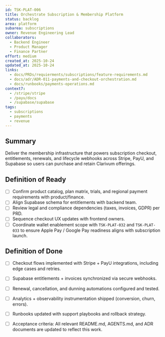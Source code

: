 ```yaml
---
id: TSK-PLAT-006
title: Orchestrate Subscription & Membership Platform
status: backlog
area: platform
subarea: subscriptions
owner: Revenue Engineering Lead
collaborators:
  - Backend Engineer
  - Product Manager
  - Finance Partner
effort: medium
created_at: 2025-10-24
updated_at: 2025-10-24
links:
  - docs/PRDs/requierments/subscriptions/feature-requirements.md
  - docs/adr/ADR-011-payments-and-checkout-orchestration.md
  - docs/runbooks/payments-operations.md
context7:
  - /stripe/stripe
  - /payu/docs
  - /supabase/supabase
tags:
  - subscriptions
  - payments
  - revenue
---
```


## Summary
Deliver the membership infrastructure that powers subscription checkout, entitlements, renewals, and lifecycle webhooks across Stripe, PayU, and Supabase so users can purchase and retain Clarivum offerings.

## Definition of Ready
- [ ] Confirm product catalog, plan matrix, trials, and regional payment requirements with product/finance.
- [ ] Align Supabase schema for entitlements with backend team.
- [ ] Review legal and compliance dependencies (taxes, invoices, GDPR) per PRD.
- [ ] Sequence checkout UX updates with frontend owners.
- [ ] Coordinate wallet enablement scope with `TSK-PLAT-032` and `TSK-PLAT-033` to ensure Apple Pay / Google Pay readiness aligns with subscription launch.

## Definition of Done
- [ ] Checkout flows implemented with Stripe + PayU integrations, including edge cases and retries.
- [ ] Supabase entitlements + invoices synchronized via secure webhooks.
- [ ] Renewal, cancellation, and dunning automations configured and tested.
- [ ] Analytics + observability instrumentation shipped (conversion, churn, errors).
- [ ] Runbooks updated with support playbooks and rollback strategy.
- [ ] Acceptance criteria: All relevant README.md, AGENTS.md, and ADR documents are updated to reflect this work.

